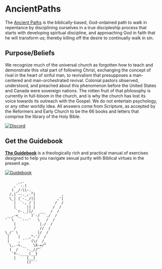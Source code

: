 # AncientPaths

The [Ancient Paths](https://ancientpaths.io) is the biblically-based, God-ordained path to walk in repentance by disciplining ourselves in a true discipleship process that starts with developing spiritual discipline, and approaching God in faith that he will transform us; thereby killing off the desire to continually walk in sin.

## Purpose/Beliefs

We recognize much of the universal church as forgotten how to teach and demonstrate this vital part of following Christ, exchanging the concept of rival in the heart of sinful man, to revivalism that presupposes a man-centered and man-orchestrated revival. Colonial pastors observed, understood, and preached about this phenomenon before the United States and Canada were sovereign nations. The rotten fruit of that philosophy is currently in full-bloom in the church, and is why the church has lost its voice towards its outreach with the Gospel.
We do not entertain psychology, or any other worldly idea. All answers come from Scripture, as accepted by the Reformers and Early Church to be the 66 books and letters that comprise the library of the Holy Bible.

[![Discord](https://img.shields.io/badge/🔘-Join%20Discord-Blue)](https://discord.gg/xk6qxyZSkx)

## Get the Guidebook

[**The Guidebook**](https://www.ancientpaths.io/docs/study) is a theologically rich and practical manual of exercises designed to help you navigate sexual purity with Biblical virtues in the present age.

[![Guidebook](https://img.shields.io/badge/📖-Download-blue)](https://www.ancientpaths.io/docs/study)

```shell
      _,.
    ,` -.)
   ( _/-\\-._
  /,|`--._,-^|            ,
  \_| |`-._/||          ,'|
    |  `-, / |         /  /
    |     || |        /  /
     `r-._||/   __   /  /
 __,-<_     )`-/  `./  /
'  \   `---'   \   /  /
    |           |./  /
    /           //  /
\_/' \         |/  /
 |    |   _,^-'/  /
 |    , ``  (\/  /_
  \,.->._    \X-=/^
  (  /   `-._//^`
   `Y-.____(__}
    |     {__)
          ()```
